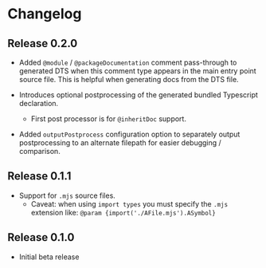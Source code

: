# Changelog
## Release 0.2.0
- Added `@module` / `@packageDocumentation` comment pass-through to generated DTS when this comment type appears in the main entry point source
file. This is helpful when generating docs from the DTS file.

- Introduces optional postprocessing of the generated bundled Typescript declaration.
  - First post processor is for `@inheritDoc` support.

- Added `outputPostprocess` configuration option to separately output postprocessing to an alternate filepath for
  easier debugging / comparison.

## Release 0.1.1
- Support for `.mjs` source files.
  - Caveat: when using `import types` you must specify the `.mjs` extension like: `@param {import('./AFile.mjs').ASymbol}`

## Release 0.1.0
- Initial beta release
